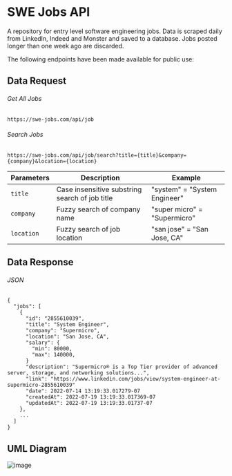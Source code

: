 # SWE Jobs API
A repository for entry level software engineering jobs. Data is scraped daily from LinkedIn, Indeed and Monster and saved to a database. Jobs posted longer than one week ago are discarded.

The following endpoints have been made available for public use:
## Data Request
###### Get All Jobs
```
https://swe-jobs.com/api/job
```
###### Search Jobs
```
https://swe-jobs.com/api/job/search?title={title}&company={company}&location={location}
```
| Parameters | Description | Example |
| --- | --- | --- |
| `title` | Case insensitive substring search of job title | "system" = "System Engineer"
| `company` | Fuzzy search of company name | "super micro" = "Supermicro"
| `location` | Fuzzy search of job location | "san jose" = "San Jose, CA"
## Data Response
###### JSON
```
{
  "jobs": [
    {
      "id": "2855610039",
      "title": "System Engineer",
      "company": "Supermicro",
      "location": "San Jose, CA",
      "salary": {
        "min": 80000,
        "max": 140000,
      }
      "description": "Supermicro® is a Top Tier provider of advanced server, storage, and networking solutions...",
      "link": "https://www.linkedin.com/jobs/view/system-engineer-at-supermicro-2855610039"
      "date": 2022-07-14 13:19:33.017279-07
      "createdAt": 2022-07-19 13:19:33.017369-07
      "updatedAt": 2022-07-19 13:19:33.01737-07
    },
    ...
  ]
}
```
## UML Diagram
![image](https://user-images.githubusercontent.com/4710242/180835754-d46a3e26-a8fb-4ec5-ba3d-e659c2693a3c.png)
